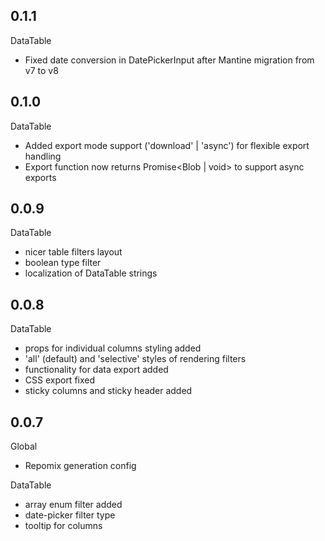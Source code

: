 ## 0.1.1
DataTable
- Fixed date conversion in DatePickerInput after Mantine migration from v7 to v8

## 0.1.0
DataTable
- Added export mode support ('download' | 'async') for flexible export handling
- Export function now returns Promise<Blob | void> to support async exports

## 0.0.9
DataTable
- nicer table filters layout
- boolean type filter
- localization of DataTable strings

## 0.0.8
DataTable
- props for individual columns styling added
- 'all' (default) and 'selective' styles of rendering filters
- functionality for data export added
- CSS export fixed
- sticky columns and sticky header added

## 0.0.7
Global
- Repomix generation config

DataTable
- array enum filter added
- date-picker filter type
- tooltip for columns
